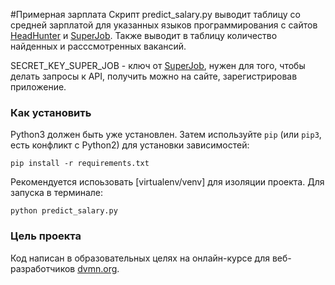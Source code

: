 #Примерная зарплата
Скрипт predict_salary.py выводит таблицу со средней зарплатой для указанных языков программирования c сайтов [HeadHunter](https://hh.ru/) и [SuperJob](https://www.superjob.ru/). Также выводит в таблицу количество найденных и расссмотренных вакансий.

SECRET_KEY_SUPER_JOB - ключ от [SuperJob](https://api.superjob.ru/), нужен для того, чтобы делать запросы к API, получить можно на сайте, зарегистрировав приложение.

### Как установить
Python3 должен быть уже установлен. Затем используйте `pip` (или `pip3`, есть конфликт с Python2) для установки зависимостей:
```
pip install -r requirements.txt
```
Рекомендуется испоьзовать [virtualenv/venv] для изоляции проекта.
Для запуска в терминале:
```
python predict_salary.py

```

### Цель проекта
Код написан в образовательных целях на онлайн-курсе для веб-разработчиков [dvmn.org](https://dvmn.org/).

